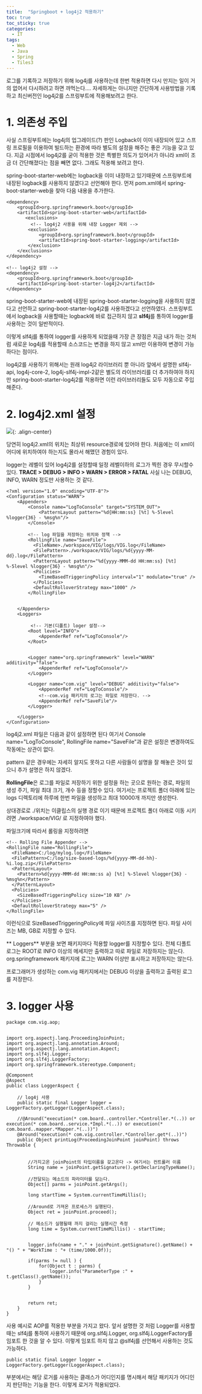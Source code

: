 ```yaml
---
title:  "Springboot + log4j2 적용하기"
toc: true
toc_sticky: true
categories:
  - IT
tags:  
  - Web
  - Java
  - Spring
  - Tiles3
---
```

로그를 기록하고 저장하기 위해 log4j를 사용하는데 한번 적용하면 다시 만지는 일이 거의 없어서 다시하려고 하면 까먹는다.... 자세하게는 아니지만 간단하게 사용방법을 기록하고 최신버전인 log4j2를 스프링부트에 적용해보려고 한다. 

# 1. 의존성 주입
사실 스프링부트에는 log4j의 업그레이드(?) 판인 Logback이 이미 내장되어 있고 스프링 프로필을 이용하여 빌드하는 환경에 따라 별도의 설정을 해주는 좋은 기능을 갖고 있다. 지금 시점에서 log4j2를 굳이 적용한 것은 특별한 의도가 있어서가 아니라 xml이 조금 더 간단해졌다는 점을 빼면 없다. 그래도 적용해 보려고 한다.

spring-boot-starter-web에는 logback을 이미 내장하고 있기때문에 스프링부트에 내장된 logback를 사용하지 않겠다고 선언해야 한다. 먼저 pom.xml에서  spring-boot-starter-web을 찾아 다음 내용을 추가한다.

```
<dependency>
	<groupId>org.springframework.boot</groupId>
	<artifactId>spring-boot-starter-web</artifactId>				
	   <exclusions>
		 <!-- log4j2 사용을 위해 내장 Logger 제외 -->
		<exclusion>
			<groupId>org.springframework.boot</groupId>
			<artifactId>spring-boot-starter-logging</artifactId>
		</exclusion>
	</exclusions>
</dependency>

<!-- log4j2 설정 -->
<dependency>
	<groupId>org.springframework.boot</groupId>
	<artifactId>spring-boot-starter-log4j2</artifactId>
</dependency>
```

spring-boot-starter-web에 내장된 spring-boot-starter-logging을 사용하지 않겠다고 선언하고 spring-boot-starter-log4j2를 사용하겠다고 선언하였다. 스프링부트에서 logback을 사용할때는 logback에 바로 접근하지 않고 **slf4j**를 통하여 logger를 사용하는 것이 일반적이다. 

이렇게 slf4j를 통하여 logger를 사용하게 되었을때 가장 큰 장점은 지금 내가 하는 것처럼 새로운 log4j를 적용할때 소스코드는 변경을 하지 않고 xml만 이용하여 변경이 가능하다는 점이다. 


log4j2를 사용하기 위해서는 원래 log4j2 라이브러리 뿐 아니라 앞에서 설명한 slf4j-api, log4j-core-2, log4j-slf4j-impl-2같은 별도의 라이브러리를 더 추가하여야 하지만 spring-boot-starter-log4j2를 적용하면 이런 라이브러리들도 모두 자동으로 주입해준다. 

# 2. log4j2.xml 설정
![](/assets/images/it/imlog6e54j32g.png){: .align-center}

당연히 log4j2.xml의 위치는 최상위 resource경로에 있어야 한다. 처음에는 이 xml이 어디에 위치하여야 하는지도 몰라서 해맸던 경험이 있다.

logger는 레벨이 있어 log4j2를 설정할때 일정 레벨이하의 로그가 찍힌 경우 무시할수 있다. 
**TRACE > DEBUG > INFO > WARN > ERROR > FATAL**
사실 나는 DEBUG, INFO, WARN 정도만 사용하는 것 같다. 



```
<?xml version="1.0" encoding="UTF-8"?>
<Configuration status="WARN">
    <Appenders>
        <Console name="LogToConsole" target="SYSTEM_OUT">
            <PatternLayout pattern="%d{HH:mm:ss} [%t] %-5level %logger{36} - %msg%n"/>
        </Console>
        
        <!-- log 파일을 저장하는 위치와 정책 -->
		<RollingFile name="SaveFile">
		  <FileName>./workspace/VIG/logs/VIG.log</FileName>
		  <FilePattern>./workspace/VIG/logs/%d{yyyy-MM-dd}.log</FilePattern>
		  <PatternLayout pattern="%d{yyyy-MMM-dd HH:mm:ss} [%t] %-5level %logger{36} - %msg%n"/>	
		  <Policies>
		    <TimeBasedTriggeringPolicy interval="1" modulate="true" />
		  </Policies>
		  <DefaultRolloverStrategy max="1000" />
		</RollingFile>
        
        
    </Appenders>
    <Loggers>
    
         <!-- 기본(디폴트) loger 설정-->
        <Root level="INFO">
            <AppenderRef ref="LogToConsole"/>
        </Root>
        
        
        <Logger name="org.springframework" level="WARN" additivity="false">
            <AppenderRef ref="LogToConsole"/>
        </Logger>
    
        <Logger name="com.vig" level="DEBUG" additivity="false">
            <AppenderRef ref="LogToConsole"/>
            <!--com.vig 패키지의 로그는 파일로 저장한다. -->
            <AppenderRef ref="SaveFile"/>
        </Logger>

    </Loggers>
</Configuration>
```

log4j2.xml 파일은 다음과 같이 설정하면 된다 여기서  Console name="LogToConsole", RollingFile name="SaveFile"과 같은 설정은 변경하여도 작동에는 상관이 없다. 

pattern 같은 경우에는 자세히 알지도 못하고 다른 사람들이 설명을 잘 해놓은 것이 있으니 추가 설명은 하지 않겠다. 

**RollingFile**은 로그를 파일로 저장하기 위한 설정을 하는 곳으로 원하는 경로, 파일의 생성 주기, 파일 최대 크기, 개수 등을 정할수 있다. 여기서는 프로젝트 폴더 아래에 있는 logs 디렉토리에 하루에 한번 파일을 생성하고 최대 10000개 까지만 생성한다.

상대경로로 ./위치는 이클립스의 실행 경로 이기 때문에 프로젝트 폴더 아래로 이동 시키려면 ./workspace/VIG/ 로 지정하여야 했다.

파일크기에 따라서 롤링을 지정하려면 
```
<!-- Rolling File Appender -->
<RollingFile name="RollingFile">
  <FileName>C:/log/mylog.log</FileName>
  <FilePattern>C:/log/size-based-logs/%d{yyyy-MM-dd-hh}-%i.log.zip</FilePattern>
  <PatternLayout>
	<Pattern>%d{yyyy-MMM-dd HH:mm:ss a} [%t] %-5level %logger{36} - %msg%n</Pattern>
  </PatternLayout>
  <Policies>
	<SizeBasedTriggeringPolicy size="10 KB" />
  </Policies>
  <DefaultRolloverStrategy max="5" />
</RollingFile>   
```
이런식으로 SizeBasedTriggeringPolicy에 파일 사이즈를 지정하면 된다. 파일 사이즈는 MB, GB로 지정할 수 있다.



** Loggers** 부분을 보면 패키지마다 적용할 logger를 지정할수 있다. 전체 디폴트 로그는 ROOT로 INFO 이상의 메세지만 출력하고 따로 파일로 저장하지는 않는다. org.springframework 패키지에 로그는 WARN 이상만 표시하고 저장하지는 않는다. 

프로그래머가 생성하는 com.vig 패키지에서는 DEBUG 이상을 출력하고 출력된 로그를 저장한다. 


# 3. logger 사용

```
package com.vig.aop;


import org.aspectj.lang.ProceedingJoinPoint;
import org.aspectj.lang.annotation.Around;
import org.aspectj.lang.annotation.Aspect;
import org.slf4j.Logger;
import org.slf4j.LoggerFactory;
import org.springframework.stereotype.Component;

@Component
@Aspect
public class LoggerAspect {

	// log4j 사용
	public static final Logger logger = LoggerFactory.getLogger(LoggerAspect.class); 

	//@Around("execution(* com.board..controller.*Controller.*(..)) or execution(* com.board..service.*Impl.*(..)) or execution(* com.board..mapper.*Mapper.*(..))")
	@Around("execution(* com.vig.controller.*Controller.get*(..))")
	public Object printLog(ProceedingJoinPoint joinPoint) throws Throwable {
		
		
		//가지고온 joinPoint의 타입이름을 갖고온다 -> 여기서는 컨트롤러 이름
		String name = joinPoint.getSignature().getDeclaringTypeName();
		
		//전달되는 메소드의 파라미터를 담는다.
		Object[] parms = joinPoint.getArgs();		
		
		long startTime = System.currentTimeMillis();
		
		//Around로 가져온 프로세스가 실행된다.
		Object ret = joinPoint.proceed();
		
		// 메소드가 실행될때 까지 걸리는 실행시간 측정
		long time = System.currentTimeMillis() - startTime;
	
		
		logger.info(name + "." + joinPoint.getSignature().getName() + "() " + "WorkTime : "+ (time/1000.0f));
	
		if(parms != null ) {
			for(Object t : parms) {
				logger.info("ParameterType :" + t.getClass().getName());
			}
		}

		
		return ret;
	}
}

```

사용 예시로 AOP를 적용한 부분을 가지고 왔다. 앞서 설명한 것 처럼 Logger를 사용할때는 slf4j를 통하여 사용하기 때문에 org.slf4j.Logger, org.slf4j.LoggerFactory를 임포트 한 것을 알 수 있다. 이렇게 임포트 하지 않고 @slf4j를 선언해서 사용하는 것도 가능하다.

```
public static final Logger logger = LoggerFactory.getLogger(LoggerAspect.class); 
```	
  
부분에서는 해당 로거를 사용하는 클래스가 어디인지를 명시해서 해당 패키지가 어디인지 판단하는 기능을 한다. 이렇게 로거가 적용되었다. 
 
